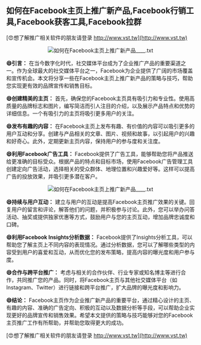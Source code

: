 ## **如何在Facebook主页上推广新产品,Facebook行销工具,Facebook获客工具,Facebook拉群**

[😍想了解推广相关软件的朋友请登录 http://www.vst.tw](http://www.vst.tw)

 <center><img src="https://vst.tw/MP4/tuiguang/png/8.png" alt="如何在Facebook主页上推广新产品____.txt"></center>

**😄引言：**
在当今数字化时代，社交媒体平台成为了企业推广产品的重要渠道之一。作为全球最大的社交媒体平台之一，Facebook为企业提供了广阔的市场覆盖和宣传机会。本文将分享一些在Facebook主页上推广新产品的策略与技巧，帮助您实现更有效的品牌宣传和销售目标。

**😄创建精美的主页：**
首先，确保您的Facebook主页具有吸引力和专业性。使用高质量的品牌标志和图片，编写简洁而引人注目的介绍，以及展示产品特点和优势的详细信息。一个有吸引力的主页将吸引更多用户的关注。

**😄发布有趣的内容：**
在Facebook主页上发布有趣、有价值的内容可以吸引更多的用户互动和分享。创建与产品相关的文章、图片、视频和故事，以引起用户的兴趣和好奇心。此外，定期更新主页内容，保持用户的参与度和关注度。

**😄利用Facebook广告工具：**
Facebook提供了广告工具，能够帮助您将产品推送给更准确的目标受众。根据产品的特点和目标市场，使用Facebook广告管理工具创建定向广告活动，选择相关的受众群体、地理位置和兴趣爱好等。这样可以提高广告的投放效果，并吸引更多潜在客户。

 <center><img src="https://vst.tw/MP4/tuiguang/png/3.png" alt="如何在Facebook主页上推广新产品____.txt"></center>

**😄持续与用户互动：**
建立与用户的互动是提高Facebook主页推广效果的关键。回复用户的留言和评论，解答他们的问题，并积极参与讨论。此外，您可以举办问答活动、抽奖或提供独家优惠等方式，鼓励用户与您的主页互动，增加品牌忠诚度和口碑。

**😄利用Facebook Insights分析数据：**
Facebook提供了Insights分析工具，可以帮助您了解主页上不同内容的表现情况。通过分析数据，您可以了解哪些类型的内容受到用户的喜爱和互动，从而优化您的发布策略，提高内容的曝光度和用户参与度。

**😄合作与跨平台推广：**
考虑与相关的合作伙伴、行业专家或知名博主等进行合作，共同推广您的产品。同时，将Facebook主页与其他社交媒体平台（如Instagram、Twitter）进行链接和跨平台推广，扩大品牌的曝光度和影响力。

**😄结论：**
Facebook主页作为企业推广新产品的重要平台，通过精心设计的主页、有趣的内容、准确的广告定向、积极的互动以及数据分析等手段，可以帮助企业实现更好的品牌宣传和销售效果。希望本文提供的策略与技巧能够对您的Facebook主页推广工作有所帮助，并帮助您取得更大的成功。

[😍想了解推广相关软件的朋友请登录 http://www.vst.tw](http://www.vst.tw)



